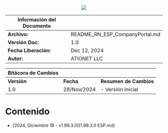 <p align="center">
  <img src="https://github.com/Ationet/ationetdocs/raw/master/Content/Images/ATIOnetLogo_250x70.png" />
</p>

|**Información del Documento**||
|--- |--- |
|**Archivo:**|README_RN_ESP_CompanyPortal.md|
|**Versión Doc:**|1.0|
|**Fecha Liberación:**|Dec 12, 2024|
|**Autor:**|ATIONET LLC|

|**Bitácora de Cambios**|||
|--- |--- |--- |
|**Versión**|**Fecha**|**Resumen de Cambios**|
|1.0|28/Nov/2024|- Versión Inicial


# Contenido

- [2024, Diciembre 18 - v1.99.3.0](1.99.3.0 ESP.md)
